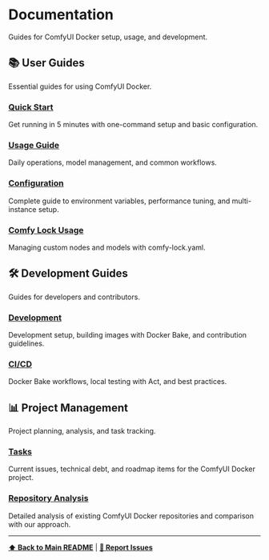 # Documentation

Guides for ComfyUI Docker setup, usage, and development.

## 📚 User Guides

Essential guides for using ComfyUI Docker.

### [Quick Start](user-guides/quick-start.md)
Get running in 5 minutes with one-command setup and basic configuration.

### [Usage Guide](user-guides/usage.md)
Daily operations, model management, and common workflows.

### [Configuration](user-guides/configuration.md)
Complete guide to environment variables, performance tuning, and multi-instance setup.

### [Comfy Lock Usage](user-guides/comfy-lock-usage.md)
Managing custom nodes and models with comfy-lock.yaml.

## 🛠️ Development Guides

Guides for developers and contributors.

### [Development](development-guides/development.md)
Development setup, building images with Docker Bake, and contribution guidelines.

### [CI/CD](development-guides/ci-cd.md)
Docker Bake workflows, local testing with Act, and best practices.

## 📊 Project Management

Project planning, analysis, and task tracking.

### [Tasks](project-management/tasks.md)
Current issues, technical debt, and roadmap items for the ComfyUI Docker project.

### [Repository Analysis](project-management/repository-analysis.md)
Detailed analysis of existing ComfyUI Docker repositories and comparison with our approach.

---

**[⬆ Back to Main README](../README.md)** | **[🐛 Report Issues](https://github.com/pixeloven/ComfyUI-Docker/issues)** 